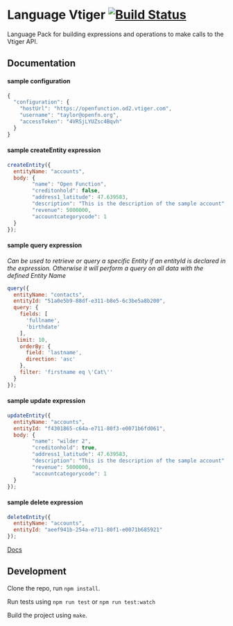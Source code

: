 Language Vtiger [![Build Status](https://travis-ci.org/OpenFn/language-vtiger.svg?branch=master)](https://travis-ci.org/OpenFn/language-vtiger)
=============

Language Pack for building expressions and operations to make calls to the Vtiger API.

Documentation
-------------

#### sample configuration
```js
{
  "configuration": {
    "hostUrl": "https://openfunction.od2.vtiger.com",
    "username": "taylor@openfn.org",
    "accessToken": "4VRSjLYUZsc4Bqvh"
  }
}
```

#### sample createEntity expression
```js
createEntity({
  entityName: "accounts",
  body: {
        "name": "Open Function",
        "creditonhold": false,
        "address1_latitude": 47.639583,
        "description": "This is the description of the sample account",
        "revenue": 5000000,
        "accountcategorycode": 1
  }
});
```

#### sample query expression
*Can be used to retrieve or query a specific Entity if an entityId is declared in the expression. Otherwise it will perform a query on all data with the defined Entity Name*
```js
query({
  entityName: "contacts",
  entityId: "51a0e5b9-88df-e311-b8e5-6c3be5a8b200",
  query: {
    fields: [
      'fullname',
      'birthdate'
    ],
   limit: 10,
    orderBy: {
      field: 'lastname',
      direction: 'asc'
    },
    filter: 'firstname eq \'Cat\''
  }
});
```

#### sample update expression
```js
updateEntity({
  entityName: "accounts",
  entityId: "f4301865-c64a-e711-80f3-e0071b6fd061",
  body: {
        "name": "wilder 2",
        "creditonhold": true,
        "address1_latitude": 47.639583,
        "description": "This is the description of the sample account",
        "revenue": 5000000,
        "accountcategorycode": 1
  }
});
```

#### sample delete expression
```js
deleteEntity({
  entityName: "accounts",
  entityId: "aeef941b-254a-e711-80f1-e0071b685921"
});
```

[Docs](docs/index)


Development
-----------

Clone the repo, run `npm install`.

Run tests using `npm run test` or `npm run test:watch`

Build the project using `make`.
